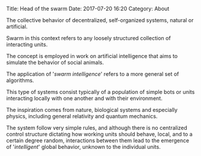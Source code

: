 Title: Head of the swarm
Date: 2017-07-20 16:20
Category: About

The collective behavior of decentralized, self-organized systems, natural or artificial.

Swarm in this context refers to any loosely structured collection of interacting units.

The concept is employed in work on artificial intelligence that aims to simulate the behavior of social animals.

The application of '*swarm intelligence*' refers to a more general set of algorithms.

This type of systems consist typically of a population of simple bots or units interacting locally with one another and with their environment.

The inspiration comes from nature, biological systems and especially physics, including general relativity and quantum mechanics.

The system follow very simple rules, and although there is no centralized control structure dictating how working units should behave, local, and to a certain degree random, interactions between them lead to the emergence of '*intelligent*' global behavior, unknown to the individual units.
